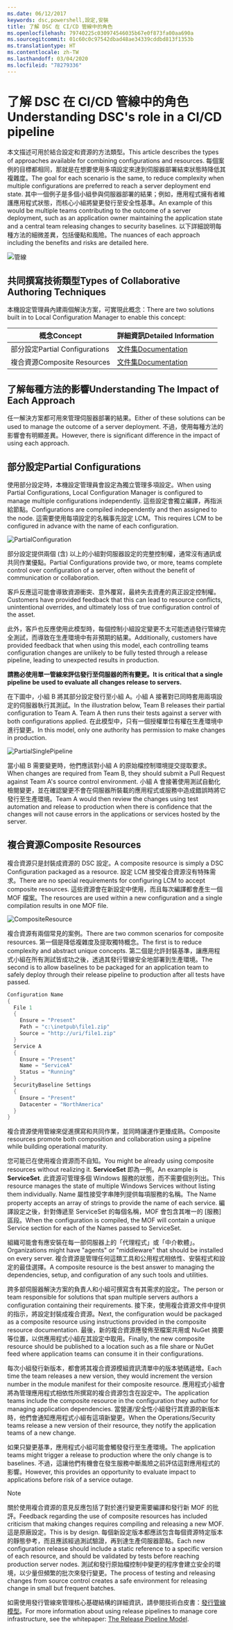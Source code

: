 ```yaml
---
ms.date: 06/12/2017
keywords: dsc,powershell,設定,安裝
title: 了解 DSC 在 CI/CD 管線中的角色
ms.openlocfilehash: 79740225c030974546035b67e0f873fa00aa690a
ms.sourcegitcommit: 01c60c0c97542dbad48ae34339cddbd813f1353b
ms.translationtype: HT
ms.contentlocale: zh-TW
ms.lasthandoff: 03/04/2020
ms.locfileid: "78279336"
---
```

# <a name="understanding-dscs-role-in-a-cicd-pipeline"></a><span data-ttu-id="45abd-103">了解 DSC 在 CI/CD 管線中的角色</span><span class="sxs-lookup"><span data-stu-id="45abd-103">Understanding DSC's role in a CI/CD pipeline</span></span>

<span data-ttu-id="45abd-104">本文描述可用於結合設定和資源的方法類型。</span><span class="sxs-lookup"><span data-stu-id="45abd-104">This article describes the types of approaches available for combining configurations and resources.</span></span>
<span data-ttu-id="45abd-105">每個案例的目標都相同，那就是在想要使用多項設定來達到伺服器部署結束狀態時降低其複雜度。</span><span class="sxs-lookup"><span data-stu-id="45abd-105">The goal for each scenario is the same, to reduce complexity when multiple configurations are preferred to reach a server deployment end state.</span></span> <span data-ttu-id="45abd-106">其中一個例子是多個小組參與伺服器部署的結果；例如，應用程式擁有者維護應用程式狀態，而核心小組將變更發行至安全性基準。</span><span class="sxs-lookup"><span data-stu-id="45abd-106">An example of this would be multiple teams contributing to the outcome of a server deployment, such as an application owner maintaining the application state and a central team releasing changes to security baselines.</span></span> <span data-ttu-id="45abd-107">以下詳細說明每種方法的細微差異，包括優點和風險。</span><span class="sxs-lookup"><span data-stu-id="45abd-107">The nuances of each approach including the benefits and risks are detailed here.</span></span>

![管線](media/authoringAdvanced/Pipeline.jpg)

## <a name="types-of-collaborative-authoring-techniques"></a><span data-ttu-id="45abd-109">共同撰寫技術類型</span><span class="sxs-lookup"><span data-stu-id="45abd-109">Types of Collaborative Authoring Techniques</span></span>

<span data-ttu-id="45abd-110">本機設定管理員內建兩個解決方案，可實現此概念：</span><span class="sxs-lookup"><span data-stu-id="45abd-110">There are two solutions built in to Local Configuration Manager to enable this concept:</span></span>

|        <span data-ttu-id="45abd-111">概念</span><span class="sxs-lookup"><span data-stu-id="45abd-111">Concept</span></span>         |                    <span data-ttu-id="45abd-112">詳細資訊</span><span class="sxs-lookup"><span data-stu-id="45abd-112">Detailed Information</span></span>                     |
| ---------------------- | ----------------------------------------------------------- |
| <span data-ttu-id="45abd-113">部分設定</span><span class="sxs-lookup"><span data-stu-id="45abd-113">Partial Configurations</span></span> | [<span data-ttu-id="45abd-114">文件集</span><span class="sxs-lookup"><span data-stu-id="45abd-114">Documentation</span></span>](../pull-server/partialConfigs.md)           |
| <span data-ttu-id="45abd-115">複合資源</span><span class="sxs-lookup"><span data-stu-id="45abd-115">Composite Resources</span></span>    | [<span data-ttu-id="45abd-116">文件集</span><span class="sxs-lookup"><span data-stu-id="45abd-116">Documentation</span></span>](../resources/authoringResourceComposite.md) |

## <a name="understanding-the-impact-of-each-approach"></a><span data-ttu-id="45abd-117">了解每種方法的影響</span><span class="sxs-lookup"><span data-stu-id="45abd-117">Understanding The Impact of Each Approach</span></span>

<span data-ttu-id="45abd-118">任一解決方案都可用來管理伺服器部署的結果。</span><span class="sxs-lookup"><span data-stu-id="45abd-118">Either of these solutions can be used to manage the outcome of a server deployment.</span></span> <span data-ttu-id="45abd-119">不過，使用每種方法的影響會有明顯差異。</span><span class="sxs-lookup"><span data-stu-id="45abd-119">However, there is significant difference in the impact of using each approach.</span></span>

## <a name="partial-configurations"></a><span data-ttu-id="45abd-120">部分設定</span><span class="sxs-lookup"><span data-stu-id="45abd-120">Partial Configurations</span></span>

<span data-ttu-id="45abd-121">使用部分設定時，本機設定管理員會設定為獨立管理多項設定。</span><span class="sxs-lookup"><span data-stu-id="45abd-121">When using Partial Configurations, Local Configuration Manager is configured to manage multiple configurations independently.</span></span> <span data-ttu-id="45abd-122">這些設定會獨立編譯，再指派給節點。</span><span class="sxs-lookup"><span data-stu-id="45abd-122">Configurations are compiled independently and then assigned to the node.</span></span> <span data-ttu-id="45abd-123">這需要使用每項設定的名稱事先設定 LCM。</span><span class="sxs-lookup"><span data-stu-id="45abd-123">This requires LCM to be configured in advance with the name of each configuration.</span></span>

![PartialConfiguration](media/authoringAdvanced/PartialConfiguration.jpg)

<span data-ttu-id="45abd-125">部分設定提供兩個 (含) 以上的小組對伺服器設定的完整控制權，通常沒有通訊或共同作業優點。</span><span class="sxs-lookup"><span data-stu-id="45abd-125">Partial Configurations provide two, or more, teams complete control over configuration of a server, often without the benefit of communication or collaboration.</span></span>

<span data-ttu-id="45abd-126">客戶反應這可能會導致資源衝突、意外覆寫，最終失去資產的真正設定控制權。</span><span class="sxs-lookup"><span data-stu-id="45abd-126">Customers have provided feedback that this can lead to resource conflicts, unintentional overrides, and ultimately loss of true configuration control of the asset.</span></span>

<span data-ttu-id="45abd-127">此外，客戶也反應使用此模型時，每個控制小組設定變更不太可能透過發行管線完全測試，而導致在生產環境中有非預期的結果。</span><span class="sxs-lookup"><span data-stu-id="45abd-127">Additionally, customers have provided feedback that when using this model, each controlling teams configuration changes are unlikely to be fully tested through a release pipeline, leading to unexpected results in production.</span></span>

<span data-ttu-id="45abd-128">**請務必使用單一管線來評估發行至伺服器的所有變更。**</span><span class="sxs-lookup"><span data-stu-id="45abd-128">**It is critical that a single pipeline be used to evaluate all changes release to servers.**</span></span>

<span data-ttu-id="45abd-129">在下圖中，小組 B 將其部分設定發行至小組 A。小組 A 接著對已同時套用兩項設定的伺服器執行其測試。</span><span class="sxs-lookup"><span data-stu-id="45abd-129">In the illustration below, Team B releases their partial configuration to Team A. Team A then runs their tests against a server with both configurations applied.</span></span> <span data-ttu-id="45abd-130">在此模型中，只有一個授權單位有權在生產環境中進行變更。</span><span class="sxs-lookup"><span data-stu-id="45abd-130">In this model, only one authority has permission to make changes in production.</span></span>

![PartialSinglePipeline](media/authoringAdvanced/PartialSinglePipeline.jpg)

<span data-ttu-id="45abd-132">當小組 B 需要變更時，他們應該對小組 A 的原始檔控制環境提交提取要求。</span><span class="sxs-lookup"><span data-stu-id="45abd-132">When changes are required from Team B, they should submit a Pull Request against Team A's source control environment.</span></span> <span data-ttu-id="45abd-133">小組 A 會接著使用測試自動化檢閱變更，並在確認變更不會在伺服器所裝載的應用程式或服務中造成錯誤時將它發行至生產環境。</span><span class="sxs-lookup"><span data-stu-id="45abd-133">Team A would then review the changes using test automation and release to production when there is confidence that the changes will not cause errors in the applications or services hosted by the server.</span></span>

## <a name="composite-resources"></a><span data-ttu-id="45abd-134">複合資源</span><span class="sxs-lookup"><span data-stu-id="45abd-134">Composite Resources</span></span>

<span data-ttu-id="45abd-135">複合資源只是封裝成資源的 DSC 設定。</span><span class="sxs-lookup"><span data-stu-id="45abd-135">A composite resource is simply a DSC Configuration packaged as a resource.</span></span> <span data-ttu-id="45abd-136">設定 LCM 接受複合資源沒有特殊需求。</span><span class="sxs-lookup"><span data-stu-id="45abd-136">There are no special requirements for configuring LCM to accept composite resources.</span></span> <span data-ttu-id="45abd-137">這些資源會在新設定中使用，而且每次編譯都會產生一個 MOF 檔案。</span><span class="sxs-lookup"><span data-stu-id="45abd-137">The resources are used within a new configuration and a single compilation results in one MOF file.</span></span>

![CompositeResource](media/authoringAdvanced/CompositeResource.jpg)

<span data-ttu-id="45abd-139">複合資源有兩個常見的案例。</span><span class="sxs-lookup"><span data-stu-id="45abd-139">There are two common scenarios for composite resources.</span></span> <span data-ttu-id="45abd-140">第一個是降低複雜度及提取獨特概念。</span><span class="sxs-lookup"><span data-stu-id="45abd-140">The first is to reduce complexity and abstract unique concepts.</span></span> <span data-ttu-id="45abd-141">第二個是允許封裝基準，讓應用程式小組在所有測試皆成功之後，透過其發行管線安全地部署到生產環境。</span><span class="sxs-lookup"><span data-stu-id="45abd-141">The second is to allow baselines to be packaged for an application team to safely deploy through their release pipeline to production after all tests have passed.</span></span>

```PowerShell
Configuration Name
{
  File 1
  {
    Ensure = "Present"
    Path = "c:\inetpub\file1.zip"
    Source = "http://uri/file1.zip"
  }
  Service A
  {
    Ensure = "Present"
    Name = "ServiceA"
    Status = "Running"
  }
  SecurityBaseline Settings
  {
    Ensure = "Present"
    Datacenter = "NorthAmerica"
  }
}
```

<span data-ttu-id="45abd-142">複合資源使用管線來促進撰寫和共同作業，並同時讓運作更臻成熟。</span><span class="sxs-lookup"><span data-stu-id="45abd-142">Composite resources promote both composition and collaboration using a pipeline while building operational maturity.</span></span>

<span data-ttu-id="45abd-143">您可能已在使用複合資源而不自知。</span><span class="sxs-lookup"><span data-stu-id="45abd-143">You might be already using composite resources without realizing it.</span></span> <span data-ttu-id="45abd-144">**ServiceSet** 即為一例。</span><span class="sxs-lookup"><span data-stu-id="45abd-144">An example is **ServiceSet**.</span></span>
<span data-ttu-id="45abd-145">此資源可管理多個 Windows 服務的狀態，而不需要個別列出。</span><span class="sxs-lookup"><span data-stu-id="45abd-145">This resource manages the state of multiple Windows Services without listing them individually.</span></span> <span data-ttu-id="45abd-146">Name 屬性接受字串陣列提供每項服務的名稱。</span><span class="sxs-lookup"><span data-stu-id="45abd-146">The Name property accepts an array of strings to provide the name of each service.</span></span> <span data-ttu-id="45abd-147">編譯設定之後，針對傳遞至 ServiceSet 的每個名稱，MOF 會包含其唯一的 [服務] 區段。</span><span class="sxs-lookup"><span data-stu-id="45abd-147">When the configuration is compiled, the MOF will contain a unique Service section for each of the Names passed to ServiceSet.</span></span>

<span data-ttu-id="45abd-148">組織可能會有應安裝在每一部伺服器上的「代理程式」或「中介軟體」。</span><span class="sxs-lookup"><span data-stu-id="45abd-148">Organizations might have "agents" or "middleware" that should be installed on every server.</span></span> <span data-ttu-id="45abd-149">複合資源是管理任何這類工具和公用程式相依性、安裝程式和設定的最佳選擇。</span><span class="sxs-lookup"><span data-stu-id="45abd-149">A composite resource is the best answer to managing the dependencies, setup, and configuration of any such tools and utilities.</span></span>

<span data-ttu-id="45abd-150">跨多部伺服器解決方案的負責人和小組可撰寫含有其需求的設定。</span><span class="sxs-lookup"><span data-stu-id="45abd-150">The person or team responsible for solutions that span multiple servers authors a configuration containing their requirements.</span></span> <span data-ttu-id="45abd-151">接下來，使用複合資源文件中提供的指示，將設定封裝成複合資源。</span><span class="sxs-lookup"><span data-stu-id="45abd-151">Next, the configuration would be packaged as a composite resource using instructions provided in the composite resource documentation.</span></span> <span data-ttu-id="45abd-152">最後，新的複合資源應發佈至檔案共用或 NuGet 摘要等位置，以供應用程式小組在其設定中取用。</span><span class="sxs-lookup"><span data-stu-id="45abd-152">Finally, the new composite resource should be published to a location such as a file share or NuGet feed where application teams can consume it in their configurations.</span></span>

<span data-ttu-id="45abd-153">每次小組發行新版本，都會將其複合資源模組資訊清單中的版本號碼遞增。</span><span class="sxs-lookup"><span data-stu-id="45abd-153">Each time the team releases a new version, they would increment the version number in the module manifest for their composite resource.</span></span> <span data-ttu-id="45abd-154">應用程式小組會將為管理應用程式相依性所撰寫的複合資源包含在設定中。</span><span class="sxs-lookup"><span data-stu-id="45abd-154">The application teams include the composite resource in the configuration they author for managing application dependencies.</span></span> <span data-ttu-id="45abd-155">當營運/安全性小組發行其資源的新版本時，他們會通知應用程式小組有這項新變更。</span><span class="sxs-lookup"><span data-stu-id="45abd-155">When the Operations/Security teams release a new version of their resource, they notify the application teams of a new change.</span></span>

<span data-ttu-id="45abd-156">如果只變更基準，應用程式小組可能會觸發發行至生產環境。</span><span class="sxs-lookup"><span data-stu-id="45abd-156">The application teams might trigger a release to production where the only change is to baselines.</span></span>
<span data-ttu-id="45abd-157">不過，這讓他們有機會在發生服務中斷風險之前評估這對應用程式的影響。</span><span class="sxs-lookup"><span data-stu-id="45abd-157">However, this provides an opportunity to evaluate impact to applications before risk of a service outage.</span></span>

> [!NOTE]
> <span data-ttu-id="45abd-158">關於使用複合資源的意見反應包括了對於進行變更需要編譯和發行新 MOF 的批評。</span><span class="sxs-lookup"><span data-stu-id="45abd-158">Feedback regarding the use of composite resources has included criticism that making changes requires compiling and releasing a new MOF.</span></span> <span data-ttu-id="45abd-159">這是原廠設定。</span><span class="sxs-lookup"><span data-stu-id="45abd-159">This is by design.</span></span> <span data-ttu-id="45abd-160">每個新設定版本都應該包含每個資源特定版本的靜態參考，而且應該經過測試驗證，再到達生產伺服器節點。</span><span class="sxs-lookup"><span data-stu-id="45abd-160">Each new configuration release should include a static reference to a specific version of each resource, and should be validated by tests before reaching production server nodes.</span></span> <span data-ttu-id="45abd-161">測試和發行原始檔控制中變更的程序會建立安全的環境，以少量但頻繁的批次來發行變更。</span><span class="sxs-lookup"><span data-stu-id="45abd-161">The process of testing and releasing changes from source control creates a safe environment for releasing change in small but frequent batches.</span></span>

<span data-ttu-id="45abd-162">如需使用發行管線來管理核心基礎結構的詳細資訊，請參閱技術白皮書：[發行管線模型](../further-reading/whitepapers.md)。</span><span class="sxs-lookup"><span data-stu-id="45abd-162">For more information about using release pipelines to manage core infrastructure, see the whitepaper: [The Release Pipeline Model](../further-reading/whitepapers.md).</span></span>
